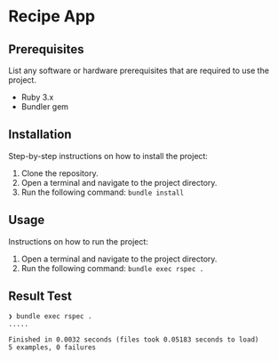 # Recipe App 

## Prerequisites
List any software or hardware prerequisites that are required to use the project.
- Ruby 3.x
- Bundler gem

## Installation
Step-by-step instructions on how to install the project:
1. Clone the repository.
2. Open a terminal and navigate to the project directory.
3. Run the following command: ``bundle install``

## Usage
Instructions on how to run the project:
1. Open a terminal and navigate to the project directory.
2. Run the following command: ``bundle exec rspec .``

## Result Test
```shell
❯ bundle exec rspec .
.....

Finished in 0.0032 seconds (files took 0.05183 seconds to load)
5 examples, 0 failures

```
